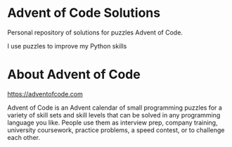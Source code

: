 # Advent of Code Solutions

Personal repository of solutions for puzzles Advent of Code.

I use puzzles to improve my Python skills

# About Advent of Code

https://adventofcode.com

Advent of Code is an Advent calendar of small programming puzzles for a variety of skill sets and skill levels that can be solved in any programming language you like. People use them as interview prep, company training, university coursework, practice problems, a speed contest, or to challenge each other.
